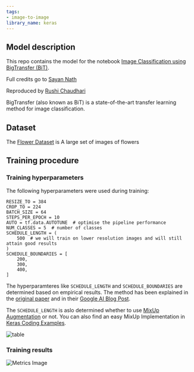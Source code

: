 ```yaml
---
tags:
- image-to-image
library_name: keras
---
```

## Model description
This repo contains the model for the notebook [Image Classification using BigTransfer (BiT)](https://keras.io/examples/vision/bit/).

Full credits go to [Sayan Nath](https://twitter.com/sayannath2350)

Reproduced by [Rushi Chaudhari](https://github.com/rushic24)

BigTransfer (also known as BiT) is a state-of-the-art transfer learning method for image classification.

## Dataset
The [Flower Dataset](https://github.com/tensorflow/datasets/blob/master/docs/catalog/tf_flowers.md) is A large set of images of flowers

## Training procedure

### Training hyperparameters

The following hyperparameters were used during training:

```
RESIZE_TO = 384
CROP_TO = 224
BATCH_SIZE = 64
STEPS_PER_EPOCH = 10
AUTO = tf.data.AUTOTUNE  # optimise the pipeline performance
NUM_CLASSES = 5  # number of classes
SCHEDULE_LENGTH = (
    500  # we will train on lower resolution images and will still attain good results
)
SCHEDULE_BOUNDARIES = [
    200,
    300,
    400,
]
```

The hyperparamteres like `SCHEDULE_LENGTH` and `SCHEDULE_BOUNDARIES` are determined based on empirical results. The method has been explained in the [original paper](https://arxiv.org/abs/1912.11370) and in their [Google AI Blog Post](https://ai.googleblog.com/2020/05/open-sourcing-bit-exploring-large-scale.html).

The `SCHEDULE_LENGTH` is aslo determined whether to use [MixUp Augmentation](https://arxiv.org/abs/1710.09412) or not. You can also find an easy MixUp Implementation in [Keras Coding Examples](https://keras.io/examples/vision/mixup/).

![table](https://i.imgur.com/oSaIBYZ.jpeg)

### Training results

![Metrics Image](./metrics.png)